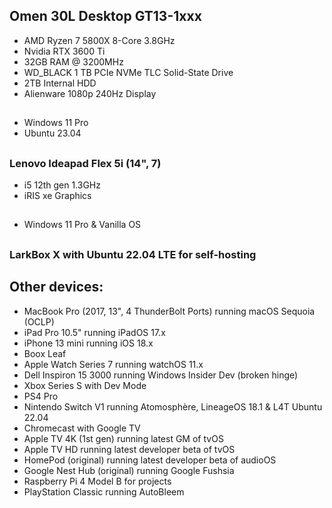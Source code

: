 ## Omen 30L Desktop GT13-1xxx
- AMD Ryzen 7 5800X 8-Core 3.8GHz
- Nvidia RTX 3600 Ti
- 32GB RAM @ 3200MHz
- WD_BLACK 1 TB PCIe NVMe TLC Solid-State Drive
- 2TB Internal HDD
- Alienware 1080p 240Hz Display
##
- Windows 11 Pro
- Ubuntu 23.04

##

### Lenovo Ideapad Flex 5i (14", 7)
- i5 12th gen 1.3GHz
- iRIS xe Graphics

##
- Windows 11 Pro & Vanilla OS

##

### LarkBox X with Ubuntu 22.04 LTE for self-hosting

##

## Other devices: 
- MacBook Pro (2017, 13", 4 ThunderBolt Ports) running macOS Sequoia (OCLP)
- iPad Pro 10.5" running iPadOS 17.x
- iPhone 13 mini running iOS 18.x
- Boox Leaf
- Apple Watch Series 7 running watchOS 11.x
- Dell Inspiron 15 3000 running Windows Insider Dev (broken hinge)
- Xbox Series S with Dev Mode
- PS4 Pro
- Nintendo Switch V1 running Atomosphère, LineageOS 18.1 & L4T Ubuntu 22.04
- Chromecast with Google TV
- Apple TV 4K (1st gen) running latest GM of tvOS
- Apple TV HD running latest developer beta of tvOS
- HomePod (original) running latest developer beta of audioOS
- Google Nest Hub (original) running Google Fushsia
- Raspberry Pi 4 Model B for projects
- PlayStation Classic running AutoBleem
